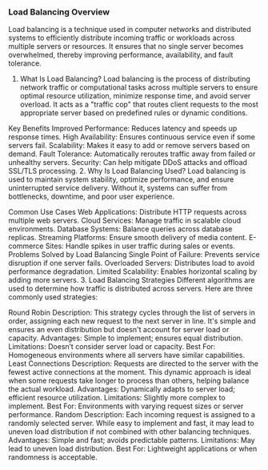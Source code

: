 ### Load Balancing Overview
Load balancing is a technique used in computer networks and distributed systems to efficiently distribute incoming traffic or workloads across multiple servers or resources. It ensures that no single server becomes overwhelmed, thereby improving performance, availability, and fault tolerance.

1. What Is Load Balancing?
Load balancing is the process of distributing network traffic or computational tasks across multiple servers to ensure optimal resource utilization, minimize response time, and avoid server overload. It acts as a "traffic cop" that routes client requests to the most appropriate server based on predefined rules or dynamic conditions.

Key Benefits
Improved Performance: Reduces latency and speeds up response times.
High Availability: Ensures continuous service even if some servers fail.
Scalability: Makes it easy to add or remove servers based on demand.
Fault Tolerance: Automatically reroutes traffic away from failed or unhealthy servers.
Security: Can help mitigate DDoS attacks and offload SSL/TLS processing.
2. Why Is Load Balancing Used?
Load balancing is used to maintain system stability, optimize performance, and ensure uninterrupted service delivery. Without it, systems can suffer from bottlenecks, downtime, and poor user experience.

Common Use Cases
Web Applications: Distribute HTTP requests across multiple web servers.
Cloud Services: Manage traffic in scalable cloud environments.
Database Systems: Balance queries across database replicas.
Streaming Platforms: Ensure smooth delivery of media content.
E-commerce Sites: Handle spikes in user traffic during sales or events.
Problems Solved by Load Balancing
Single Point of Failure: Prevents service disruption if one server fails.
Overloaded Servers: Distributes load to avoid performance degradation.
Limited Scalability: Enables horizontal scaling by adding more servers.
3. Load Balancing Strategies
Different algorithms are used to determine how traffic is distributed across servers. Here are three commonly used strategies:

Round Robin
Description: This strategy cycles through the list of servers in order, assigning each new request to the next server in line. It's simple and ensures an even distribution but doesn't account for server load or capacity.
Advantages: Simple to implement; ensures equal distribution.
Limitations: Doesn’t consider server load or capacity.
Best For: Homogeneous environments where all servers have similar capabilities.
Least Connections
Description: Requests are directed to the server with the fewest active connections at the moment. This dynamic approach is ideal when some requests take longer to process than others, helping balance the actual workload.
Advantages: Dynamically adapts to server load; efficient resource utilization.
Limitations: Slightly more complex to implement.
Best For: Environments with varying request sizes or server performance.
Random
Description: Each incoming request is assigned to a randomly selected server. While easy to implement and fast, it may lead to uneven load distribution if not combined with other balancing techniques.
Advantages: Simple and fast; avoids predictable patterns.
Limitations: May lead to uneven load distribution.
Best For: Lightweight applications or when randomness is acceptable.
